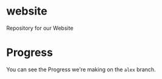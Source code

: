 # website
Repository for our Website
# Progress

You can see the Progress we're making on the `alex` branch.
